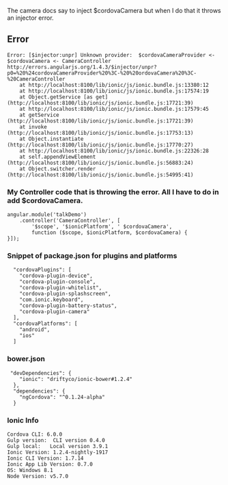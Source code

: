 The camera docs say to inject $cordovaCamera but when I do that it throws an injector error.

## Error

```
Error: [$injector:unpr] Unknown provider:  $cordovaCameraProvider <-  $cordovaCamera <- CameraController
http://errors.angularjs.org/1.4.3/$injector/unpr?p0=%20%24cordovaCameraProvider%20%3C-%20%20ordovaCamera%20%3C-%20CameraController
    at http://localhost:8100/lib/ionic/js/ionic.bundle.js:13380:12
    at http://localhost:8100/lib/ionic/js/ionic.bundle.js:17574:19
    at Object.getService [as get] (http://localhost:8100/lib/ionic/js/ionic.bundle.js:17721:39)
    at http://localhost:8100/lib/ionic/js/ionic.bundle.js:17579:45
    at getService (http://localhost:8100/lib/ionic/js/ionic.bundle.js:17721:39)
    at invoke (http://localhost:8100/lib/ionic/js/ionic.bundle.js:17753:13)
    at Object.instantiate (http://localhost:8100/lib/ionic/js/ionic.bundle.js:17770:27)
    at http://localhost:8100/lib/ionic/js/ionic.bundle.js:22326:28
    at self.appendViewElement (http://localhost:8100/lib/ionic/js/ionic.bundle.js:56883:24)
    at Object.switcher.render (http://localhost:8100/lib/ionic/js/ionic.bundle.js:54995:41)
```


### My Controller code that is throwing the error.  All I have to do in add $cordovaCamera.

```
angular.module('talkDemo')
    .controller('CameraController', [
        '$scope', '$ionicPlatform', ' $cordovaCamera',
        function ($scope, $ionicPlatform, $cordovaCamera) {
}]);
```

### Snippet of package.json for plugins and platforms

```
  "cordovaPlugins": [
    "cordova-plugin-device",
    "cordova-plugin-console",
    "cordova-plugin-whitelist",
    "cordova-plugin-splashscreen",
    "com.ionic.keyboard",
    "cordova-plugin-battery-status",
    "cordova-plugin-camera"
  ],
  "cordovaPlatforms": [
    "android",
    "ios"
  ]
```
### bower.json

```
 "devDependencies": {
    "ionic": "driftyco/ionic-bower#1.2.4"
  },
  "dependencies": {
    "ngCordova": "^0.1.24-alpha"
  }
```  

### Ionic Info

```
Cordova CLI: 6.0.0
Gulp version:  CLI version 0.4.0
Gulp local:   Local version 3.9.1
Ionic Version: 1.2.4-nightly-1917
Ionic CLI Version: 1.7.14
Ionic App Lib Version: 0.7.0
OS: Windows 8.1
Node Version: v5.7.0
```
